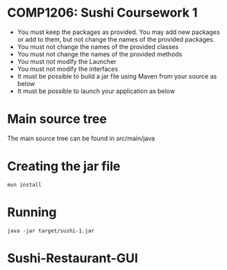 # COMP1206: Sushi Coursework 1
- You must keep the packages as provided. You may add new packages or add to them, but not change the names of the provided packages.
- You must not change the names of the provided classes
- You must not change the names of the provided methods
- You must not modify the Launcher
- You must not modify the interfaces
- It must be possible to build a jar file using Maven from your source as below
- It must be possible to launch your application as below

# Main source tree
The main source tree can be found in src/main/java

# Creating the jar file
    mvn install

# Running
    java -jar target/sushi-1.jar
# Sushi-Restaurant-GUI
